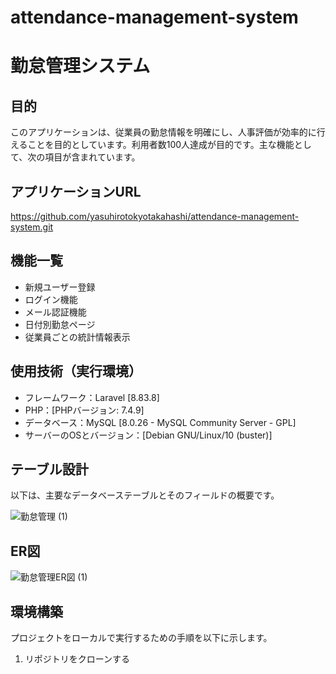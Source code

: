 # attendance-management-system

# 勤怠管理システム

## 目的
このアプリケーションは、従業員の勤怠情報を明確にし、人事評価が効率的に行えることを目的としています。利用者数100人達成が目的です。主な機能として、次の項目が含まれています。

## アプリケーションURL
https://github.com/yasuhirotokyotakahashi/attendance-management-system.git


## 機能一覧
- 新規ユーザー登録
- ログイン機能
- メール認証機能
- 日付別勤怠ページ
- 従業員ごとの統計情報表示

## 使用技術（実行環境）
- フレームワーク：Laravel [8.83.8]
- PHP：[PHPバージョン: 7.4.9]
- データベース：MySQL [8.0.26 - MySQL Community Server - GPL]
- サーバーのOSとバージョン：[Debian GNU/Linux/10 (buster)]

## テーブル設計
以下は、主要なデータベーステーブルとそのフィールドの概要です。


![勤怠管理 (1)](https://github.com/yasuhirotokyotakahashi/attendance-management-system/assets/128282431/2d45d6fe-16cc-4c46-831b-45da7907ab38)


## ER図
![勤怠管理ER図 (1)](https://github.com/yasuhirotokyotakahashi/attendance-management-system/assets/128282431/7f9ec576-6609-47e4-8cc6-754e9e9f7370)
## 環境構築
プロジェクトをローカルで実行するための手順を以下に示します。

1. リポジトリをクローンする
